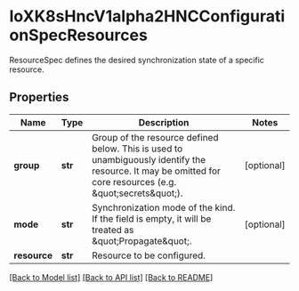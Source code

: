 # IoXK8sHncV1alpha2HNCConfigurationSpecResources

ResourceSpec defines the desired synchronization state of a specific resource.
## Properties
Name | Type | Description | Notes
------------ | ------------- | ------------- | -------------
**group** | **str** | Group of the resource defined below. This is used to unambiguously identify the resource. It may be omitted for core resources (e.g. \&quot;secrets\&quot;). | [optional] 
**mode** | **str** | Synchronization mode of the kind. If the field is empty, it will be treated as \&quot;Propagate\&quot;. | [optional] 
**resource** | **str** | Resource to be configured. | 

[[Back to Model list]](../README.md#documentation-for-models) [[Back to API list]](../README.md#documentation-for-api-endpoints) [[Back to README]](../README.md)


